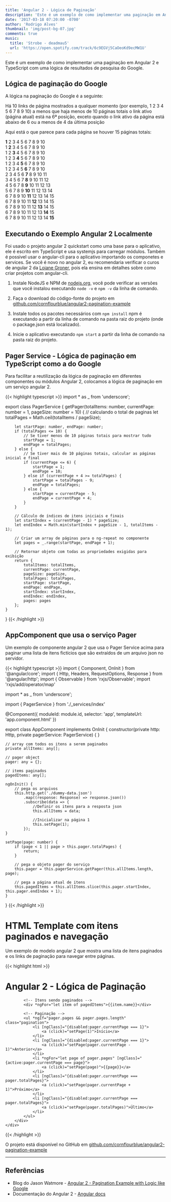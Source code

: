 ```yaml
---
title: 'Angular 2 - Lógica de Paginação'
description: 'Este é um exemplo de como implementar uma paginação em Angular 2 com uma lógica como a do Google.'
date: '2017-03-18 07:20:00 -0700'
author: 'Rodrigo Alves'
thumbnail: 'img/post-bg-07.jpg'
comments: true
music:
  title: 'Strobe - deadmau5'
  url: 'https://open.spotify.com/track/6c9EGVj5CaOeoKd9ecMW1U'
---
```


Este é um exemplo de como implementar uma paginação em Angular 2 e TypeScript com uma lógica de resultados de pesquisa do Google.

## Lógica de paginação do Google

A lógica na paginação do Google é a seguinte:

Há 10 links de página mostrados a qualquer momento (por exemplo, 1 2 3 4 5 6 7 8 9 10) a menos que haja menos de 10 páginas totais
o link ativo (página atual) está na 6ª posição, exceto quando o link ativo da página está abaixo de 6 ou a menos de 4 da última posição

Aqui está o que parece para cada página se houver 15 páginas totais:

<div class="grid-angular-pag">
    <div>
        <span>
            <strong>1</strong>
        </span>
        <span>2</span>
        <span>3</span>
        <span>4</span>
        <span>5</span>
        <span>6</span>
        <span>7</span>
        <span>8</span>
        <span>9</span>
        <span>10</span>
    </div>
    <div>
        <span>1</span>
        <span>
            <strong>2</strong>
        </span>
        <span>3</span>
        <span>4</span>
        <span>5</span>
        <span>6</span>
        <span>7</span>
        <span>8</span>
        <span>9</span>
        <span>10</span>
    </div>
    <div>
        <span>1</span>
        <span>2</span>
        <span>
            <strong>3</strong>
        </span>
        <span>4</span>
        <span>5</span>
        <span>6</span>
        <span>7</span>
        <span>8</span>
        <span>9</span>
        <span>10</span>
    </div>
    <div>
        <span>1</span>
        <span>2</span>
        <span>3</span>
        <span>
            <strong>4</strong>
        </span>
        <span>5</span>
        <span>6</span>
        <span>7</span>
        <span>8</span>
        <span>9</span>
        <span>10</span>    
    </div>
    <div>
        <span>1</span>
        <span>2</span>
        <span>3</span>
        <span>4</span>
        <span>
            <strong>5</strong>
        </span>
        <span>6</span>
        <span>7</span>
        <span>8</span>
        <span>9</span>
        <span>10</span>    
    </div>
    <div>
        <span>1</span>
        <span>2</span>
        <span>3</span>
        <span>4</span>
        <span>5</span>
        <span>
            <strong>6</strong>
        </span>
        <span>7</span>
        <span>8</span>
        <span>9</span>
        <span>10</span>
    </div>
    <div>
        <span>2</span>
        <span>3</span>
        <span>4</span>
        <span>5</span>
        <span>6</span>
        <span>
            <strong>7</strong>
        </span>
        <span>8</span>
        <span>9</span>
        <span>10</span>
        <span>11</span>
    </div>
    <div>
        <span>3</span>
        <span>4</span>
        <span>5</span>
        <span>6</span>
        <span>7</span>
        <span>
            <strong>8</strong>
        </span>
        <span>9</span>
        <span>10</span>
        <span>11</span>
        <span>12</span>
    </div>
    <div>
        <span>4</span>
        <span>5</span>
        <span>6</span>
        <span>7</span>
        <span>8</span>
        <span>
            <strong>9</strong>
        </span>
        <span>10</span>
        <span>11</span>
        <span>12</span>
        <span>13</span>
    </div>
    <div>
        <span>5</span>
        <span>6</span>
        <span>7</span>
        <span>8</span>
        <span>9</span>
        <span>
            <strong>10</strong>
        </span>
        <span>11</span>
        <span>12</span>
        <span>13</span>
        <span>14</span>
    </div>
    <div>
        <span>6</span>
        <span>7</span>
        <span>8</span>
        <span>9</span>
        <span>10</span>
        <span>
            <strong>11</strong>
        </span>
        <span>12</span>
        <span>13</span>
        <span>14</span>
        <span>15</span>
    </div>
    <div>
        <span>6</span>
        <span>7</span>
        <span>8</span>
        <span>9</span>
        <span>10</span>
        <span>11</span>
        <span>
            <strong>12</strong>
        </span>
        <span>13</span>
        <span>14</span>
        <span>15</span>
    </div>
    <div>
        <span>6</span>
        <span>7</span>
        <span>8</span>
        <span>9</span>
        <span>10</span>
        <span>11</span>
        <span>12</span>
        <span>
            <strong>13</strong>
        </span>
        <span>14</span>
        <span>15</span>
    </div>
    <div>
        <span>6</span>
        <span>7</span>
        <span>8</span>
        <span>9</span>
        <span>10</span>
        <span>11</span>
        <span>12</span>
        <span>13</span>
        <span>
            <strong>14</strong>
        </span>
        <span>15</span>
    </div>
    <div>
        <span>6</span>
        <span>7</span>
        <span>8</span>
        <span>9</span>
        <span>10</span>
        <span>11</span>
        <span>12</span>
        <span>13</span>
        <span>14</span>
        <span>
            <strong>15</strong>
        </span>
    </div>
</div>

## Executando o Exemplo Angular 2 Localmente

Foi usado o projeto angular 2 quickstart como uma base para o aplicativo, ele é escrito em TypeScript e usa systemjs para carregar módulos. Também é possivel usar o angular-cli para o aplicativo importando os componetes e services. Se você é novo no angular 2, eu recomendaria verificar o curos de angular 2 da [Loiane Groner](https://www.youtube.com/playlist?list=PLGxZ4Rq3BOBoSRcKWEdQACbUCNWLczg2G), pois ela ensina em detalhes sobre como criar projetos com angular-cli.

1. Instale NodeJS e NPM de [nodejs.org](https://nodejs.org/en/download/), você pode verificar as versões que você instalou executando `node -v` e `npm -v` da linha de comando.

1. Faça o download do código-fonte do projeto em [github.com/cornflourblue/angular2-pagination-example](https://github.com/cornflourblue/angular2-pagination-example)

1. Instale todos os pacotes necessários com `npm install` npm é executando a partir da linha de comando na pasta raiz do projeto (onde o package.json está localizado).

1. Inicie o aplicativo executando `npm start` a partir da linha de comando na pasta raiz do projeto.

## Pager Service - Lógica de paginação em TypeScript como a do Google

Para facilitar a reutilização da lógica de paginação em diferentes componentes ou módulos Angular 2, colocamos a lógica de paginação em um serviço angular 2.

{{< highlight typescript >}}
import * as _ from 'underscore';

export class PagerService {
getPager(totalItems: number, currentPage: number = 1, pageSize: number = 10) {
// calculando o total de paginas
let totalPages = Math.ceil(totalItems / pageSize);

        let startPage: number, endPage: number;
        if (totalPages <= 10) {
            // Se tiver menos de 10 páginas totais para mostrar tudo
            startPage = 1;
            endPage = totalPages;
        } else {
            // Se tiver mais de 10 páginas totais, calcular as páginas inicial e final
            if (currentPage <= 6) {
                startPage = 1;
                endPage = 10;
            } else if (currentPage + 4 >= totalPages) {
                startPage = totalPages - 9;
                endPage = totalPages;
            } else {
                startPage = currentPage - 5;
                endPage = currentPage + 4;
            }
        }

        // Cálculo de índices de itens iniciais e finais
        let startIndex = (currentPage - 1) * pageSize;
        let endIndex = Math.min(startIndex + pageSize - 1, totalItems - 1);

        // Criar um array de páginas para o ng-repeat no componente
        let pages = _.range(startPage, endPage + 1);

        // Retornar objeto com todas as propriedades exigidas para exibição
        return {
            totalItems: totalItems,
            currentPage: currentPage,
            pageSize: pageSize,
            totalPages: totalPages,
            startPage: startPage,
            endPage: endPage,
            startIndex: startIndex,
            endIndex: endIndex,
            pages: pages
        };
    }

}
{{< /highlight >}}

## AppComponent que usa o serviço Pager

Um exemplo de componente angular 2 que usa o Pager Service acima para paginar uma lista de itens fictícios que são extraídos de um arquivo json no servidor.

{{< highlight typescript >}}
import { Component, OnInit } from '@angular/core';
import { Http, Headers, RequestOptions, Response } from '@angular/http';
import { Observable } from 'rxjs/Observable';
import 'rxjs/add/operator/map'

import * as _ from 'underscore';

import { PagerService } from './_services/index'

@Component({
moduleId: module.id,
selector: 'app',
templateUrl: 'app.component.html'
})

export class AppComponent implements OnInit {
constructor(private http: Http, private pagerService: PagerService) { }

    // array com todos os itens a serem paginados
    private allItems: any[];

    // pager object
    pager: any = {};

    // items paginados
    pagedItems: any[];

    ngOnInit() {
        // pega os arquivos
        this.http.get('./dummy-data.json')
            .map((response: Response) => response.json())
            .subscribe(data => {
                //Definir os itens para a resposta json
                this.allItems = data;

                //Inicializar na página 1
                this.setPage(1);
            });
    }

    setPage(page: number) {
        if (page < 1 || page > this.pager.totalPages) {
            return;
        }

        // pega o objeto pager do serviço
        this.pager = this.pagerService.getPager(this.allItems.length, page);

        // pega a página atual de itens
        this.pagedItems = this.allItems.slice(this.pager.startIndex, this.pager.endIndex + 1);
    }

}
{{< /highlight >}}

# HTML Template com itens paginados e navegação

Um exemplo de modelo angular 2 que mostra uma lista de itens paginados e os links de paginação para navegar entre páginas.

{{< highlight html >}}

<div>
    <div class="container">
        <div class="text-center">
            <h1>Angular 2 - Lógica de Paginação</h1>
 
            <!-- Itens sendo paginados -->
            <div *ngFor="let item of pagedItems">{{item.name}}</div>
 
            <!-- Paginação -->
            <ul *ngIf="pager.pages && pager.pages.length" class="pagination">
                <li [ngClass]="{disabled:pager.currentPage === 1}">
                    <a (click)="setPage(1)">Início</a>
                </li>
                <li [ngClass]="{disabled:pager.currentPage === 1}">
                    <a (click)="setPage(pager.currentPage - 1)">Anterior</a>
                </li>
                <li *ngFor="let page of pager.pages" [ngClass]="{active:pager.currentPage === page}">
                    <a (click)="setPage(page)">{{page}}</a>
                </li>
                <li [ngClass]="{disabled:pager.currentPage === pager.totalPages}">
                    <a (click)="setPage(pager.currentPage + 1)">Próximo</a>
                </li>
                <li [ngClass]="{disabled:pager.currentPage === pager.totalPages}">
                    <a (click)="setPage(pager.totalPages)">Último</a>
                </li>
            </ul>
        </div>
    </div>
</div>
{{< /highlight >}}

O projeto está disponível no GitHub em [github.com/cornflourblue/angular2-pagination-example](https://github.com/cornflourblue/angular2-pagination-example)

---

## Referências

- Blog do Jason Watmore - [Angular 2 - Pagination Example with Logic like Google](http://jasonwatmore.com/post/2016/08/23/angular-2-pagination-example-with-logic-like-google)
- Documentação do Angular 2 - [Angular docs](https://angular.io/docs/ts/latest/)
